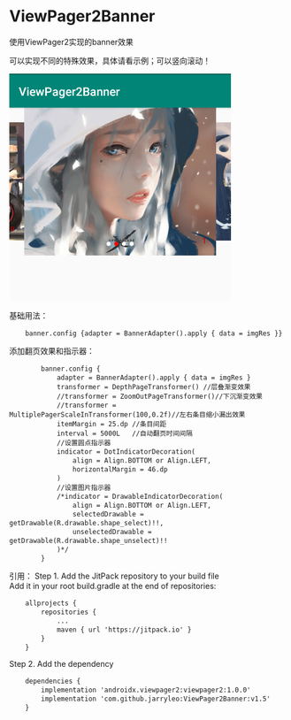 # ViewPager2Banner
使用ViewPager2实现的banner效果

可以实现不同的特殊效果，具体请看示例；可以竖向滚动！

![screenShot](image/screenShot.png)

基础用法：     
```
	banner.config {adapter = BannerAdapter().apply { data = imgRes }}
```

添加翻页效果和指示器：  
``` 
        banner.config {
            adapter = BannerAdapter().apply { data = imgRes }
            transformer = DepthPageTransformer() //层叠渐变效果
            //transformer = ZoomOutPageTransformer()//下沉渐变效果
            //transformer = MultiplePagerScaleInTransformer(100,0.2f)//左右条目缩小漏出效果
            itemMargin = 25.dp //条目间距
	        interval = 5000L   //自动翻页时间间隔
            //设置圆点指示器
            indicator = DotIndicatorDecoration(
                align = Align.BOTTOM or Align.LEFT,
                horizontalMargin = 46.dp
            )
            //设置图片指示器
            /*indicator = DrawableIndicatorDecoration(
                align = Align.BOTTOM or Align.LEFT,
                selectedDrawable = getDrawable(R.drawable.shape_select)!!,
                unselectedDrawable = getDrawable(R.drawable.shape_unselect)!!
            )*/
        }
```

引用：
Step 1. Add the JitPack repository to your build file          
Add it in your root build.gradle at the end of repositories:        
```
	allprojects {
		repositories {
			...
			maven { url 'https://jitpack.io' }
		}
	}
```
Step 2. Add the dependency
```
	dependencies {
		implementation 'androidx.viewpager2:viewpager2:1.0.0'     
	    implementation 'com.github.jarryleo:ViewPager2Banner:v1.5'     
	}
```